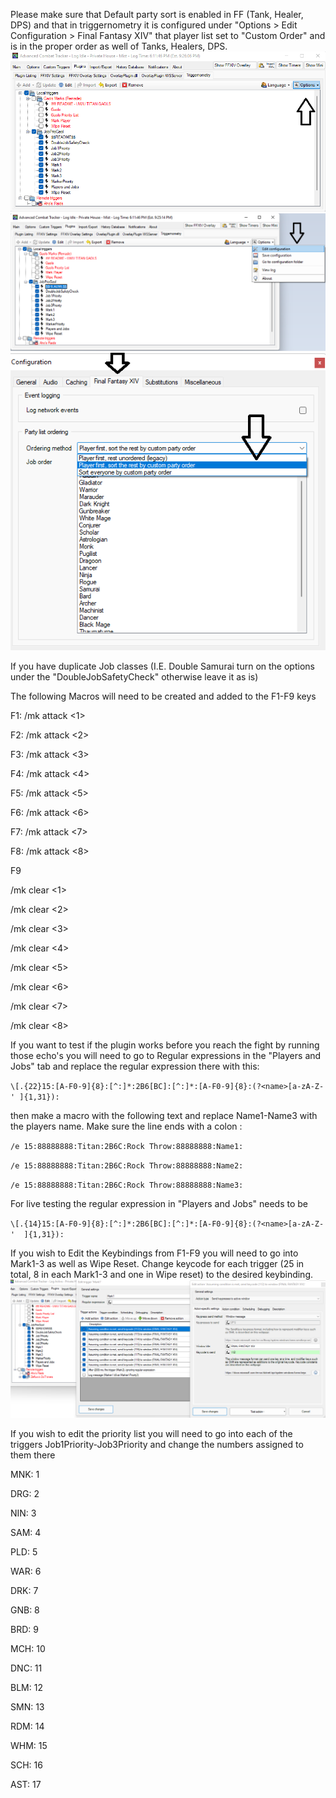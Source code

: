 Please make sure that Default party sort is enabled in FF (Tank, Healer, DPS) and that in triggernometry it is configured under
 "Options > Edit Configuration > Final Fantasy XIV" that player list set to "Custom Order" and is in the proper order as well of Tanks, Healers, DPS. 
 ![alt text](https://github.com/KingPendragoon/FFXIVJobPrioGaolAutoMarker/blob/main/PartyListTriggerStep1.png?raw=true)
 ![alt text](https://github.com/KingPendragoon/FFXIVJobPrioGaolAutoMarker/blob/main/PartyListTriggerStep2.png?raw=true)
 ![alt text](https://github.com/KingPendragoon/FFXIVJobPrioGaolAutoMarker/blob/main/PartyListTriggerStep3.png?raw=true)

If you have duplicate Job classes (I.E. Double Samurai turn on the options under the "DoubleJobSafetyCheck" otherwise leave it as is)

The following Macros will need to be created and added to the F1-F9 keys

F1: /mk attack <1>

F2: /mk attack <2>

F3: /mk attack <3>

F4: /mk attack <4>

F5: /mk attack <5>

F6: /mk attack <6>

F7: /mk attack <7>

F8: /mk attack <8>



F9

/mk clear <1>

/mk clear <2>

/mk clear <3>

/mk clear <4>

/mk clear <5>

/mk clear <6>

/mk clear <7>

/mk clear <8>



If you want to test if the plugin works before you reach the fight by running those echo's you will need to go to
Regular expressions in the "Players and Jobs" tab and replace the regular expression there with this: 

`\[.{22}15:[A-F0-9]{8}:[^:]*:2B6[BC]:[^:]*:[A-F0-9]{8}:(?<name>[a-zA-Z-' ]{1,31}):` 
  
then make a macro with the following text and replace Name1-Name3 with the players name.  Make sure the line ends with a colon :

`/e 15:88888888:Titan:2B6C:Rock Throw:88888888:Name1:`

`/e 15:88888888:Titan:2B6C:Rock Throw:88888888:Name2:`

`/e 15:88888888:Titan:2B6C:Rock Throw:88888888:Name3:`

For live testing the regular expression in "Players and Jobs" needs to be
  
`\[.{14}15:[A-F0-9]{8}:[^:]*:2B6[BC]:[^:]*:[A-F0-9]{8}:(?<name>[a-zA-Z-'  ]{1,31}):`


If you wish to Edit the Keybindings from F1-F9 you will need to go into Mark1-3 as well as Wipe Reset. Change keycode for each trigger (25 in total, 8 in each Mark1-3 and one in Wipe reset) to the desired keybinding.  
![alt text](https://github.com/KingPendragoon/FFXIVJobPrioGaolAutoMarker/blob/main/HowToEditKeybinding.png?raw=true)

If you wish to edit the priority list you will need to go into each of the triggers 
Job1Priority-Job3Priority and change the numbers assigned to them there
  
MNK: 1

DRG: 2
 
NIN: 3 
 
SAM: 4 
 
PLD: 5 
 
WAR: 6 
 
DRK: 7 
 
GNB: 8  

BRD: 9 
 
MCH: 10 
 
DNC: 11 
 
BLM: 12 
 
SMN: 13 
 
RDM: 14 
 
WHM: 15 
 
SCH: 16 
 
AST: 17
